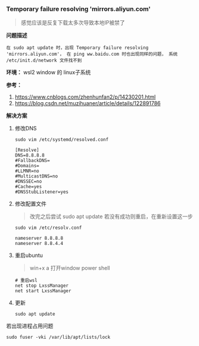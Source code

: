 ### Temporary failure resolving 'mirrors.aliyun.com'

> 感觉应该是反复下载太多次导致本地IP被禁了

**问题描述**

```shell
在 sudo apt update 时，出现 Temporary failure resolving 'mirrors.aliyun.com'， 在 ping ww.baidu.com 时也出现同样的问题， 系统 /etc/init.d/network 文件找不到
```

**环境：** wsl2 window 的 linux子系统

**参考：**

1. https://www.cnblogs.com/zhenhunfan2/p/14230201.html
2. https://blog.csdn.net/muzihuaner/article/details/122891786

**解决方案**

1. 修改DNS

   ```shell
   sudo vim /etc/systemd/resolved.conf
   
   [Resolve]
   DNS=8.8.8.8
   #FallbackDNS=
   #Domains=
   #LLMNR=no
   #MulticastDNS=no
   #DNSSEC=no
   #Cache=yes
   #DNSStubListener=yes
   ```

2. 修改配置文件

   > 改完之后尝试 sudo apt update 若没有成功则重启，在重新设置这一步

   ```shell
   sudo vim /etc/resolv.conf 
   
   nameserver 8.8.8.8
   nameserver 8.8.4.4
   ```

3. 重启ubuntu

   > win+x a  打开window power shell

   ```shell
   # 重启wsl
   net stop LxssManager
   net start LxssManager
   ```

4. 更新

   ```sehll
   sudo apt update
   ```

   

若出现进程占用问题

```shell
sudo fuser -vki /var/lib/apt/lists/lock
```









